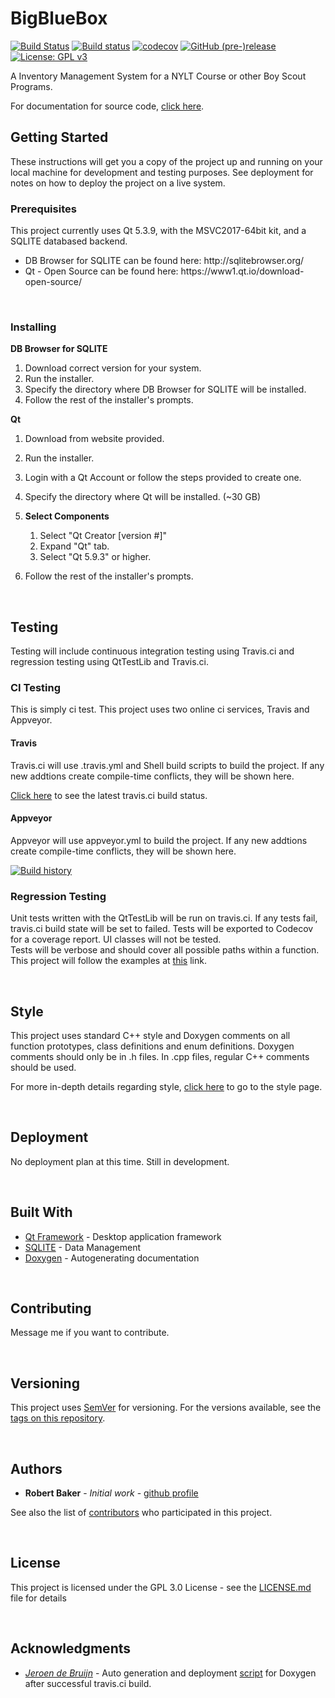 # BigBlueBox
[![Build Status](https://travis-ci.org/rbaker26/BigBlueBox.svg?branch=master)](https://travis-ci.org/rbaker26/BigBlueBox) 
[![Build status](https://ci.appveyor.com/api/projects/status/n5w5hxdsnvb7jpm9/branch/master?svg=true)](https://ci.appveyor.com/project/rbaker26/bigbluebox/branch/master)
[![codecov](https://codecov.io/gh/rbaker26/BigBlueBox/branch/master/graph/badge.svg)](https://codecov.io/gh/rbaker26/BigBlueBox)
[![GitHub (pre-)release](https://img.shields.io/github/release/rbaker26/BigBlueBox/all.svg)](https://travis-ci.org/rbaker26/BigBlueBox)
[![License: GPL v3](https://img.shields.io/badge/License-GPL%20v3-blue.svg)](https://github.com/rbaker26/BigBlueBox/blob/master/LICENSE)
<br>

A Inventory Management System for a NYLT Course or other Boy Scout Programs.

For documentation for source code, [click here](https://rbaker26.github.io/BigBlueBox/html/index.html).

## Getting Started

These instructions will get you a copy of the project up and running on your local machine for development and testing purposes. See deployment for notes on how to deploy the project on a live system.

### Prerequisites

This project currently uses Qt 5.3.9, with the MSVC2017-64bit kit, and a SQLITE databased backend.<br>
<ul>
  <li> DB Browser for SQLITE can be found here: http://sqlitebrowser.org/ </li>
  <li> Qt - Open Source can be found here:  https://www1.qt.io/download-open-source/ </li>
</ul>
<br>  


### Installing

__DB Browser for SQLITE__

  1. Download correct version for your system.
  2. Run the installer.
  3. Specify the directory where DB Browser for SQLITE will be installed.
  4. Follow the rest of the installer's prompts.
  
__Qt__

  1. Download from website provided.
  2. Run the installer. 
  3. Login with a Qt Account or follow the steps provided to create one.
  4. Specify the directory where Qt will be installed.  (~30 GB) 
  
  5. <b> Select Components </b>  
        1. Select "Qt Creator [version #]" 
        2. Expand "Qt" tab.
        3. Select "Qt 5.9.3" or higher. 
  
  6. Follow the rest of the installer's prompts.

<br>


## Testing

Testing will include continuous integration testing using Travis.ci and regression testing using QtTestLib and Travis.ci.  

### CI Testing

This is simply ci test. This project uses two online ci services, Travis and Appveyor. 

#### Travis
Travis.ci will use .travis.yml and Shell build scripts to build the project.  If any new addtions create compile-time conflicts, they 
will be shown here.  <br>

[Click here](https://travis-ci.org/rbaker26/BigBlueBox) to see the latest travis.ci build status.
 
#### Appveyor
Appveyor will use appveyor.yml to build the project. If any new addtions create compile-time conflicts, they 
will be shown here.  <br>

[![Build history](https://buildstats.info/appveyor/chart/rbaker26/BigBlueBox)](https://ci.appveyor.com/project/rbaker26/BigBlueBox/history) <br>


### Regression Testing

Unit tests written with the QtTestLib will be run on travis.ci.  If any tests fail, travis.ci build state will be set to 
failed.  Tests will be exported to Codecov for a coverage report.  UI classes will not be tested. <br>
Tests will be verbose and should cover all possible paths within a function. <br> 
This project will follow the examples at [this](http://doc.qt.io/qt-5/qttestlib-tutorial1-example.html) link.

<br>

## Style

This project uses standard C++ style and Doxygen comments on all function prototypes, class definitions and enum definitions.
Doxygen comments should only be in .h files.  In .cpp files, regular C++ comments should be used.  

For more in-depth details regarding style, [click here](./Style.md) to go to the style page.

<br>

## Deployment

No deployment plan at this time.  Still in development.

<br>

## Built With

* [Qt Framework](http://www.dropwizard.io/1.0.2/docs/) - Desktop application framework 
* [SQLITE](https://www.sqlite.org) - Data Management
* [Doxygen](http://www.stack.nl/~dimitri/doxygen/index.html) - Autogenerating documentation

<br>

## Contributing
Message me if you want to contribute.

<br>

## Versioning
This project uses [SemVer](http://semver.org/) for versioning. For the versions available, see the [tags on this repository](https://github.com/rbaker26/BigBlueBox/tags). 

<br>

## Authors
* **Robert Baker** - *Initial work* - [github profile](https://github.com/rbaker26)

See also the list of [contributors](https://github.com/rbaker26/BigBlueBox/graphs/contributors) who participated in this project.

<br>

## License
This project is licensed under the GPL 3.0 License - see the [LICENSE.md](https://github.com/rbaker26/BigBlueBox/blob/master/LICENSE) file for details

<br>


## Acknowledgments
* [*Jeroen de Bruijn*](https://gist.github.com/vidavidorra) - Auto generation and deployment [script](https://github.com/rbaker26/BigBlueBox/blob/master/generateDocumentationAndDeploy.sh) for Doxygen after successful travis.ci build.  


